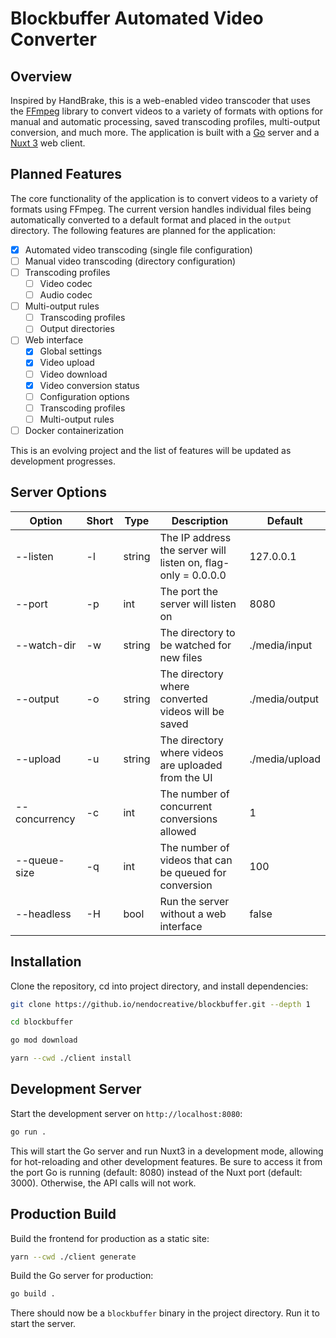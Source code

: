 # Blockbuffer Automated Video Converter

## Overview

Inspired by HandBrake, this is a web-enabled video transcoder that uses the [FFmpeg](https://ffmpeg.org/) library to convert videos to a variety of formats with options for manual and automatic processing, saved transcoding profiles, multi-output conversion, and much more. The application is built with a [Go](https://golang.org/) server and a [Nuxt 3](https://nuxtjs.org/) web client.

## Planned Features

The core functionality of the application is to convert videos to a variety of formats using FFmpeg. The current version handles individual files being automatically converted to a default format and placed in the `output` directory. The following features are planned for the application:

- [x] Automated video transcoding (single file configuration)
- [ ] Manual video transcoding (directory configuration)
- [ ] Transcoding profiles
  - [ ] Video codec
  - [ ] Audio codec
- [ ] Multi-output rules
  - [ ] Transcoding profiles
  - [ ] Output directories
- [ ] Web interface
  - [x] Global settings
  - [x] Video upload
  - [ ] Video download
  - [x] Video conversion status
  - [ ] Configuration options
  - [ ] Transcoding profiles
  - [ ] Multi-output rules
- [ ] Docker containerization

This is an evolving project and the list of features will be updated as development progresses.

## Server Options

| Option | Short | Type | Description | Default |
|---|---|---|---|---|
| --listen | -l | string | The IP address the server will listen on, flag-only = 0.0.0.0 | 127.0.0.1 |
| --port | -p | int | The port the server will listen on | 8080 |
| --watch-dir | -w | string | The directory to be watched for new files | ./media/input |
| --output | -o | string | The directory where converted videos will be saved | ./media/output |
| --upload | -u | string | The directory where videos are uploaded from the UI | ./media/upload |
| --concurrency | -c | int | The number of concurrent conversions allowed | 1 |
| --queue-size | -q | int | The number of videos that can be queued for conversion | 100 |
| --headless | -H | bool | Run the server without a web interface | false |


## Installation

Clone the repository, cd into project directory, and install dependencies:
```bash
git clone https://github.io/nendocreative/blockbuffer.git --depth 1

cd blockbuffer

go mod download

yarn --cwd ./client install
```

## Development Server

Start the development server on `http://localhost:8080`:

```bash
go run .
```

This will start the Go server and run Nuxt3 in a development mode, allowing for hot-reloading and other development features. Be sure to access it from the port Go is running (default: 8080) instead of the Nuxt port (default: 3000). Otherwise, the API calls will not work.

## Production Build

Build the frontend for production as a static site:
```bash
yarn --cwd ./client generate 
```

Build the Go server for production:
```bash
go build .
```

There should now be a `blockbuffer` binary in the project directory. Run it to start the server.
